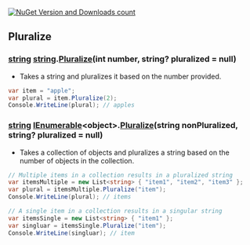 [![NuGet Version and Downloads count](https://buildstats.info/nuget/TJC.LibraryName)](https://www.nuget.org/packages/TJC.LibraryName)

## Pluralize

### [string](https://learn.microsoft.com/en-us/dotnet/api/system.string?view=net-8.0) [string](https://learn.microsoft.com/en-us/dotnet/api/system.string?view=net-8.0).[Pluralize](./TJC.StringExtensions/Pluralize/PluralizeExtensions.cs)(int number, string? pluralized = null)
- Takes a string and pluralizes it based on the number provided.
```c#
var item = "apple";
var plural = item.Pluralize(2);
Console.WriteLine(plural); // apples
```

### [string](https://learn.microsoft.com/en-us/dotnet/api/system.string?view=net-8.0) [IEnumerable](https://learn.microsoft.com/en-us/dotnet/api/system.linq.enumerable?view=net-8.0)\<object\>.[Pluralize](./TJC.StringExtensions/Pluralize/PluralizeExtensions.cs)(string nonPluralized, string? pluralized = null)
- Takes a collection of objects and pluralizes a string based on the number of objects in the collection.
```c#
// Multiple items in a collection results in a pluralized string
var itemsMultiple = new List<string> { "item1", "item2", "item3" };
var plural = itemsMultiple.Pluralize("item");
Console.WriteLine(plural); // items

// A single item in a collection results in a singular string
var itemsSingle = new List<string> { "item1" };
var singluar = itemsSingle.Pluralize("item");
Console.WriteLine(singluar); // item
```

